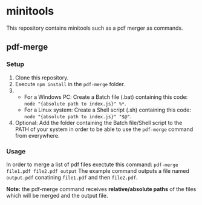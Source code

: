 # minitools
This repository contains minitools such as a pdf merger as commands.
## pdf-merge
### **Setup**
1. Clone this repository.
2. Execute `npm install` in the `pdf-merge` folder.
3. 
    - For a Windows PC: Create a Batch file (.bat) containing this code: `node "{absolute path to index.js}" %*`.
    - For a Linux system: Create a Shell script (.sh) containing this code: `node "{absolute path to index.js}" "$@"`.
4. Optional: Add the folder containing the Batch file/Shell script to the PATH of your system in order to be able to use the `pdf-merge` command from everywhere.

### **Usage**
In order to merge a list of pdf files exectute this command:
`pdf-merge file1.pdf file2.pdf output`
The example command outputs a file named `output.pdf` conatining `file1.pdf` and then `file2.pdf`.

**Note:** the pdf-merge command receives **relative/absolute paths** of the files which will be merged and the output file.